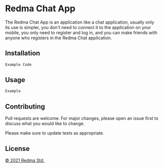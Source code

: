 # Redma Chat App

The Redma Chat App is an application like a chat application, usually only its use is simpler, you don't need to connect it to the application on your mobile, you only need to register and log in, and you can make friends with anyone who registers in the Redma Chat application.

## Installation



```bash
Example Code
```

## Usage

```python
Example
```

## Contributing
Pull requests are welcome. For major changes, please open an issue first to discuss what you would like to change.

Please make sure to update tests as appropriate.

## License
[© 2021 Redma Std.](https://redma.my.id/)
